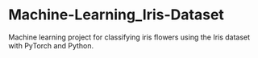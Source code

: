 # Machine-Learning_Iris-Dataset
Machine learning project for classifying iris flowers using the Iris dataset with PyTorch and Python.
